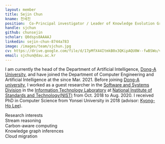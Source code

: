 ```yaml
---
layout: member
title: Sejin Chun
kname: 천세진
position:  Co-Principal investigator / Leader of Knowledge Evolution Group
handle: sjchun
github: chunsejin
scholar: Q0dsps8AAAAJ
linkedin: sejin-chun-8744a783
image: /images/team/sjchun.jpg
cv: https://drive.google.com/file/d/17pMfX44ItmkB0x3QKipAQU0W--fwBSWo/view?usp=drive_link, Sejin Chun CV
email: sjchun@dau.ac.kr
---
```


I am currently the head of the Department of Artificial Intelligence, [Dong-A University](https://english.donga.ac.kr/sites/english/index.do), and have joined the Department of Computer Engineering and Artificial Intelligence at the since Mar. 2021. Before joining [Dong-A university](https://english.donga.ac.kr/sites/english/index.do), I worked as a guest researcher in the [Software and Systems Division](https://www.nist.gov/itl/ssd) in the [Information Technology Laboratory](https://www.nist.gov/itl) at [National Institute of Standards and Technology(NIST)](https://www.nist.gov/) from Oct. 2018 to Aug. 2020. I received PhD in Computer Science from Yonsei University in 2018 (advisor: [Kyong-Ho Lee](https://icl.yonsei.ac.kr/)). 


<div class="head">Research interests</div>
<span class="badge badge-info">Stream reasoning</span><br/><span class="badge badge-success">Carbon-aware computing</span><br/><span class="badge badge-danger">Knowledge graph inferences</span><br/><span 
class="badge badge-warning">Cloud migration</span>

